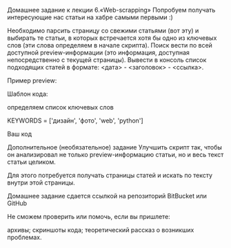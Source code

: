 Домашнее задание к лекции 6.«Web-scrapping»
Попробуем получать интересующие нас статьи на хабре самыми первыми :)

Необходимо парсить страницу со свежими статьями (вот эту) и выбирать те статьи, в которых встречается хотя бы одно из ключевых слов (эти слова определяем в начале скрипта). Поиск вести по всей доступной preview-информации (это информация, доступная непосредственно с текущей страницы). Вывести в консоль список подходящих статей в формате: <дата> - <заголовок> - <ссылка>.

Пример preview:



Шаблон кода:

определяем список ключевых слов

KEYWORDS = ['дизайн', 'фото', 'web', 'python']

Ваш код

Дополнительное (необязательное) задание
Улучшить скрипт так, чтобы он анализировал не только preview-информацию статьи, но и весь текст статьи целиком.

Для этого потребуется получать страницы статей и искать по тексту внутри этой страницы.

Домашнее задание сдается ссылкой на репозиторий BitBucket или GitHub

Не сможем проверить или помочь, если вы пришлете:

архивы;
скриншоты кода;
теоретический рассказ о возникших проблемах.
